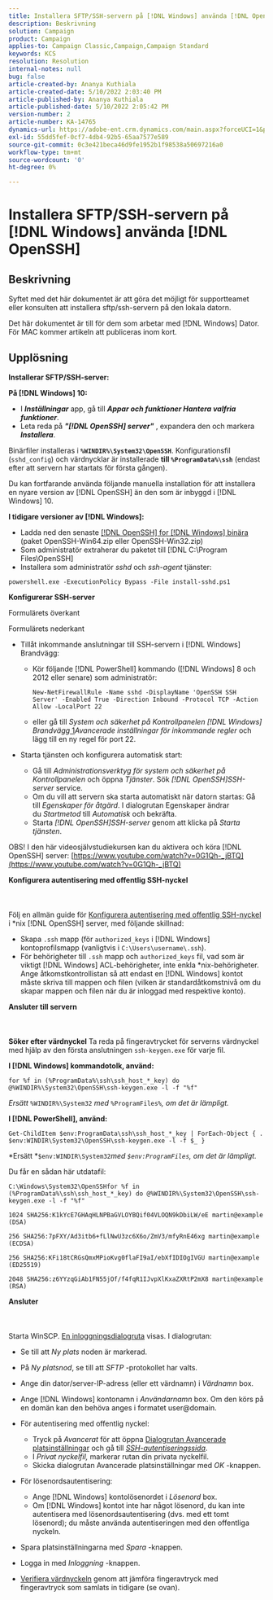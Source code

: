 ```yaml
---
title: Installera SFTP/SSH-servern på [!DNL Windows] använda [!DNL OpenSSH]
description: Beskrivning
solution: Campaign
product: Campaign
applies-to: Campaign Classic,Campaign,Campaign Standard
keywords: KCS
resolution: Resolution
internal-notes: null
bug: false
article-created-by: Ananya Kuthiala
article-created-date: 5/10/2022 2:03:40 PM
article-published-by: Ananya Kuthiala
article-published-date: 5/10/2022 2:05:42 PM
version-number: 2
article-number: KA-14765
dynamics-url: https://adobe-ent.crm.dynamics.com/main.aspx?forceUCI=1&pagetype=entityrecord&etn=knowledgearticle&id=f3e81ffc-69d0-ec11-a7b5-0022480a8e40
exl-id: 55dd5fef-0cf7-4db4-92b5-65aa7577e589
source-git-commit: 0c3e421beca46d9fe1952b1f98538a50697216a0
workflow-type: tm+mt
source-wordcount: '0'
ht-degree: 0%

---
```


# Installera SFTP/SSH-servern på [!DNL Windows] använda [!DNL OpenSSH]

## Beskrivning


Syftet med det här dokumentet är att göra det möjligt för supportteamet eller konsulten att installera sftp/ssh-servern på den lokala datorn.

Det här dokumentet är till för dem som arbetar med [!DNL Windows] Dator. För MAC kommer artikeln att publiceras inom kort.


## Upplösning


<b>Installerar SFTP/SSH-server:</b>

<b>På [!DNL Windows] 10:</b>

- I <b>*Inställningar</b>* app, gå till <b>*Appar och funktioner Hantera valfria funktioner</b>*.
- Leta reda på <b>*&quot;[!DNL OpenSSH] server&quot;</b>* , expandera den och markera <b>*Installera</b>*.


Binärfiler installeras i <b>`%WINDIR%\System32\OpenSSH`</b>. Konfigurationsfil (`sshd_config`) och värdnycklar är installerade <b>till `%ProgramData%\ssh`</b> (endast efter att servern har startats för första gången).

Du kan fortfarande använda följande manuella installation för att installera en nyare version av [!DNL OpenSSH] än den som är inbyggd i [!DNL Windows] 10.

<b>I tidigare versioner av [!DNL Windows]:</b>

- Ladda ned den senaste [[!DNL OpenSSH] for [!DNL Windows] binära](https://github.com/PowerShell/Win32-OpenSSH/releases "https://github.com/PowerShell/Win32-OpenSSH/releases") (paket OpenSSH-Win64.zip eller OpenSSH-Win32.zip)
- Som administratör extraherar du paketet till [!DNL C:\Program Files\OpenSSH]
- Installera som administratör *sshd* och *ssh-agent* tjänster:


`powershell.exe -ExecutionPolicy Bypass -File install-sshd.ps1`



<b>Konfigurerar SSH-server</b>

Formulärets överkant

Formulärets nederkant

- Tillåt inkommande anslutningar till SSH-servern i [!DNL Windows] Brandvägg:

   - Kör följande [!DNL PowerShell] kommando ([!DNL Windows] 8 och 2012 eller senare) som administratör:

      `New-NetFirewallRule -Name sshd -DisplayName 'OpenSSH SSH Server' -Enabled True -Direction Inbound -Protocol TCP -Action Allow -LocalPort 22`

   - eller gå till *System och säkerhet på Kontrollpanelen  [!DNL Windows] Brandvägg*[ 1](https://winscp.net/eng/docs/guide_windows_openssh_server#fn1)*Avancerade inställningar för inkommande regler* och lägg till en ny regel för port 22.

- Starta tjänsten och konfigurera automatisk start:

   - Gå till *Administrationsverktyg för system och säkerhet på Kontrollpanelen* och öppna *Tjänster*. Sök *[!DNL OpenSSH]SSH-server* service.
   - Om du vill att servern ska starta automatiskt när datorn startas: Gå till *Egenskaper för åtgärd*. I dialogrutan Egenskaper ändrar du *Startmetod* till *Automatisk* och bekräfta.
   - Starta *[!DNL OpenSSH]SSH-server* genom att klicka på *Starta tjänsten*.


OBS! I den här videosjälvstudiekursen kan du aktivera och köra [!DNL OpenSSH] server: [https://www.youtube.com/watch?v=0G1Qh-_jBTQ](https://www.youtube.com/watch?v=0G1Qh-_jBTQ)



<b>Konfigurera autentisering med offentlig SSH-nyckel</b>
<br><br> <br><br>
Följ en allmän guide för [Konfigurera autentisering med offentlig SSH-nyckel](https://winscp.net/eng/docs/guide_public_key) i \*nix [!DNL OpenSSH] server, med följande skillnad:

- Skapa `.ssh` mapp (för `authorized_keys` i [!DNL Windows] kontoprofilsmapp (vanligtvis i `C:\Users\username\.ssh`).
- För behörigheter till `.ssh` mapp och `authorized_keys` fil, vad som är viktigt [!DNL Windows] ACL-behörigheter, inte enkla \*nix-behörigheter. Ange åtkomstkontrollistan så att endast en [!DNL Windows] kontot måste skriva till mappen och filen (vilken är standardåtkomstnivå om du skapar mappen och filen när du är inloggad med respektive konto).


<b>Ansluter till servern</b>
<br><br> <br><br><b>Söker efter värdnyckel</b>
Ta reda på fingeravtrycket för serverns värdnyckel med hjälp av den första anslutningen `ssh-keygen.exe` för varje fil.

<b>I [!DNL Windows] kommandotolk, använd: </b>


```
for %f in (%ProgramData%\ssh\ssh_host_*_key) do @%WINDIR%\System32\OpenSSH\ssh-keygen.exe -l -f "%f"
```


*Ersätt* `%WINDIR%\System32` *med* `%ProgramFiles%`*, om det är lämpligt.*

<b>I [!DNL PowerShell], använd: </b>


```
Get-ChildItem $env:ProgramData\ssh\ssh_host_*_key | ForEach-Object { . $env:WINDIR\System32\OpenSSH\ssh-keygen.exe -l -f $_ }
```


*Ersätt *`$env:WINDIR\System32`*med *`$env:ProgramFiles`*, om det är lämpligt.*

Du får en sådan här utdatafil:


```
C:\Windows\System32\OpenSSHfor %f in (%ProgramData%\ssh\ssh_host_*_key) do @%WINDIR%\System32\OpenSSH\ssh-keygen.exe -l -f "%f"
```



```
1024 SHA256:K1kYcE7GHAqHLNPBaGVLOYBQif04VLOQN9kDbiLW/eE martin@example (DSA)
```



```
256 SHA256:7pFXY/Ad3itb6+fLlNwU3zc6X6o/ZmV3/mfyRnE46xg martin@example (ECDSA)
```



```
256 SHA256:KFi18tCRGsQmxMPioKvg0flaFI9aI/ebXfIDIOgIVGU martin@example (ED25519)
```



```
2048 SHA256:z6YYzqGiAb1FN55jOf/f4fqR1IJvpXlKxaZXRtP2mX8 martin@example (RSA)
```




<b>Ansluter</b>
<br><br> <br><br>
Starta WinSCP. [En inloggningsdialogruta](https://winscp.net/eng/docs/ui_login) visas. I dialogrutan:

- Se till att *Ny plats* noden är markerad.
- På *Ny platsnod*, se till att *SFTP* -protokollet har valts.
- Ange din dator/server-IP-adress (eller ett värdnamn) i *Värdnamn* box.
- Ange [!DNL Windows] kontonamn i *Användarnamn* box. Om den körs på en domän kan den behöva anges i formatet user@domain.
- För autentisering med offentlig nyckel:

   - Tryck på *Avancerat* för att öppna [Dialogrutan Avancerade platsinställningar](https://winscp.net/eng/docs/ui_login_advanced) och gå till *[SSH-autentiseringssida](https://winscp.net/eng/docs/ui_login_authentication)*.
   - I *Privat nyckelfil,* markerar rutan din privata nyckelfil.
   - Skicka dialogrutan Avancerade platsinställningar med *OK* -knappen.
- För lösenordsautentisering:

   - Ange [!DNL Windows] kontolösenordet i *Lösenord* box.
   - Om [!DNL Windows] kontot inte har något lösenord, du kan inte autentisera med lösenordsautentisering (dvs. med ett tomt lösenord); du måste använda autentiseringen med den offentliga nyckeln.
- Spara platsinställningarna med *Spara* -knappen.
- Logga in med *Inloggning* -knappen.
- [Verifiera värdnyckeln](https://winscp.net/eng/docs/ssh_verifying_the_host_key) genom att jämföra fingeravtryck med fingeravtryck som samlats in tidigare (se ovan).
